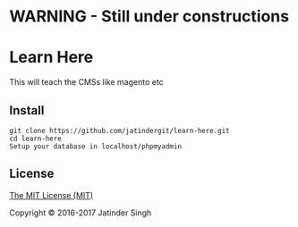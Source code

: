 # WARNING - Still under constructions

# Learn Here

This will teach the CMSs like magento etc


## Install

    git clone https://github.com/jatindergit/learn-here.git
    cd learn-here
    Setup your database in localhost/phpmyadmin




## License

[The MIT License (MIT)](LICENSE.md)

Copyright © 2016-2017 Jatinder Singh
